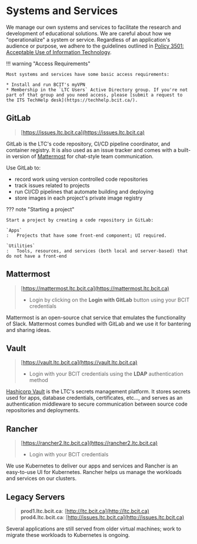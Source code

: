 # Systems and Services

We manage our own systems and services to facilitate the research and development of educational solutions. We are careful about how we "operationalize" a system or service. Regardless of an application's audience or purpose, we adhere to the guidelines outlined in [Policy 3501: Acceptable Use of Information Technology](https://www.bcit.ca/files/pdf/policies/3501.pdf).

!!! warning "Access Requirements"

    Most systems and services have some basic access requirements:
    
    * Install and run BCIT's myVPN
    * Membership in the `LTC Users` Active Directory group. If you're not part of that group and you need access, please [submit a request to the ITS TechHelp desk](https://techhelp.bcit.ca/).


## GitLab

> [https://issues.ltc.bcit.ca](https://issues.ltc.bcit.ca)

GitLab is the LTC's code repository, CI/CD pipeline coordinator, and container registry. It is also used as an issue tracker and comes with a built-in version of [Mattermost](https://mattermost.com/) for chat-style team communication.

Use GitLab to:

* record work using version controlled code repositories
* track issues related to projects
* run CI/CD pipelines that automate building and deploying
* store images in each project's private image registry

??? note "Starting a project"

    Start a project by creating a code repository in GitLab:

    `Apps`
    :   Projects that have some front-end component; UI required.

    `Utilities`
    :   Tools, resources, and services (both local and server-based) that do not have a front-end

## Mattermost

> [https://mattermost.ltc.bcit.ca](https://mattermost.ltc.bcit.ca)
>
> * Login by clicking on the **Login with GitLab** button using your BCIT credentials

Mattermost is an open-source chat service that emulates the functionality of Slack. Mattermost comes bundled with GitLab and we use it for bantering and sharing ideas.

## Vault

> [https://vault.ltc.bcit.ca](https://vault.ltc.bcit.ca)
>
> * Login with your BCIT credentials using the **LDAP** authentication method

[Hashicorp Vault](https://vaultproject.io) is the LTC's secrets management platform. It stores secrets used for apps, database credentials, certificates, etc..., and serves as an authentication middleware to secure communication between source code repositories and deployments.

## Rancher

> [https://rancher2.ltc.bcit.ca](https://rancher2.ltc.bcit.ca)
>
> * Login with your BCIT credentials

We use Kubernetes to deliver our apps and services and Rancher is an easy-to-use UI for Kubernetes. Rancher helps us manage the workloads and services on our clusters.

## Legacy Servers

> **prod1.ltc.bcit.ca**: [http://ltc.bcit.ca](http://ltc.bcit.ca)
> **prod4.ltc.bcit.ca**: [http://issues.ltc.bcit.ca](http://issues.ltc.bcit.ca)

Several applications are still served from older virtual machines; work to migrate these workloads to Kubernetes is ongoing.
